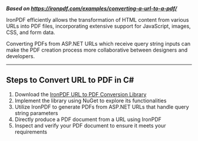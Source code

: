 ***Based on <https://ironpdf.com/examples/converting-a-url-to-a-pdf/>***

IronPDF efficiently allows the transformation of HTML content from various URLs into PDF files, incorporating extensive support for JavaScript, images, CSS, and form data.

Converting PDFs from ASP.NET URLs which receive query string inputs can make the PDF creation process more collaborative between designers and developers.

___

## Steps to Convert URL to PDF in C# 

1. Download the [IronPDF URL to PDF Conversion Library](https://ironpdf.com/)
2. Implement the library using NuGet to explore its functionalities
3. Utilize IronPDF to generate PDFs from ASP.NET URLs that handle query string parameters
4. Directly produce a PDF document from a URL using IronPDF
5. Inspect and verify your PDF document to ensure it meets your requirements